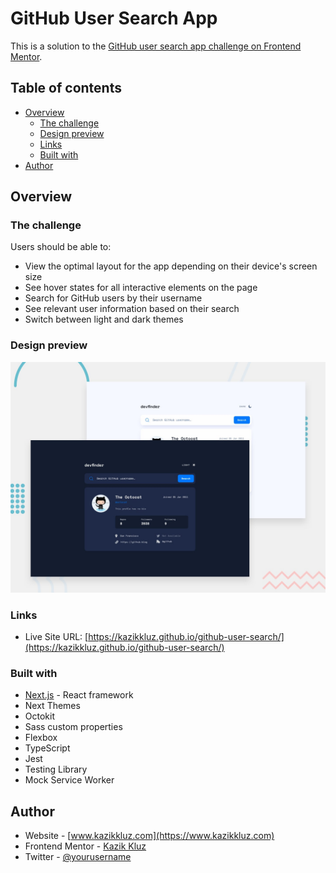 # GitHub User Search App

This is a solution to the [GitHub user search app challenge on Frontend Mentor](https://www.frontendmentor.io/challenges/github-user-search-app-Q09YOgaH6).

## Table of contents

- [Overview](#overview)
  - [The challenge](#the-challenge)
  - [Design preview](#design-preview)
  - [Links](#links)
  - [Built with](#built-with)
- [Author](#author)

## Overview

### The challenge

Users should be able to:

- View the optimal layout for the app depending on their device's screen size
- See hover states for all interactive elements on the page
- Search for GitHub users by their username
- See relevant user information based on their search
- Switch between light and dark themes

### Design preview

![Design preview for the GitHub Search App ](./preview.jpg)

### Links

- Live Site URL: [https://kazikkluz.github.io/github-user-search/](https://kazikkluz.github.io/github-user-search/)

### Built with

- [Next.js](https://nextjs.org/) - React framework
- Next Themes
- Octokit
- Sass custom properties
- Flexbox
- TypeScript
- Jest
- Testing Library
- Mock Service Worker

## Author

- Website - [www.kazikkluz.com](https://www.kazikkluz.com)
- Frontend Mentor - [Kazik Kluz](https://www.frontendmentor.io/profile/KazikKluz)
- Twitter - [@yourusername](https://www.twitter.com/Kazik_Kluz)
